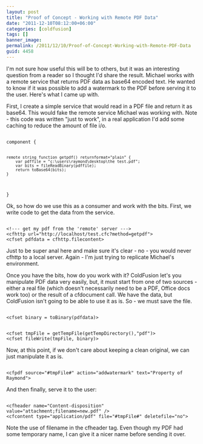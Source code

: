 ```yaml
---
layout: post
title: "Proof of Concept - Working with Remote PDF Data"
date: "2011-12-10T08:12:00+06:00"
categories: [coldfusion]
tags: []
banner_image: 
permalink: /2011/12/10/Proof-of-Concept-Working-with-Remote-PDF-Data
guid: 4458
---
```


I'm not sure how useful this will be to others, but it was an interesting question from a reader so I thought I'd share the result. Michael works with a remote service that returns PDF data as base64 encoded text. He wanted to know if it was possible to add a watermark to the PDF before serving it to the user. Here's what I came up with.
<!--more-->
<p>

First, I create a simple service that would read in a PDF file and return it as base64. This would fake the remote service Michael was working with. Note - this code was written "just to work", in a real application I'd add some caching to reduce the amount of file i/o.

<p>

<code>
component {

	remote string function getpdf() returnformat="plain" { 
		var pdffile = "c:\users\raymond\desktop\the test.pdf";
		var bits = fileReadBinary(pdffile);
		return toBase64(bits);
	}
	
		
}
</code>

<p>

Ok, so how do we use this as a consumer and work with the bits. First, we write code to get the data from the service.

<p>

<code>
&lt;!--- get my pdf from the 'remote' server ---&gt;
&lt;cfhttp url="http://localhost/test.cfc?method=getpdf"&gt;
&lt;cfset pdfdata = cfhttp.filecontent&gt;
</code>

<p>

Just to be super anal here and make sure it's clear - no - you would never cfhttp to a local server. Again - I'm just trying to replicate Michael's environment. 

<p>

Once you have the bits, how do you work with it? ColdFusion let's you manipulate PDF data very easily, but, it must start from one of two sources - either a real file (which doesn't necessarily need to be a PDF, Office docs work too) or the result of a cfdocument call. We have the data, but ColdFusion isn't going to be able to use it as is. So - we must save the file.

<p>

<code>
&lt;cfset binary = toBinary(pdfdata)&gt;

&lt;cfset tmpFile = getTempFile(getTempDirectory(),"pdf")&gt;
&lt;cfset fileWrite(tmpFile, binary)&gt;
</code>

<p>

Now, at this point, if we don't care about keeping a clean original, we can just manipulate it as is.

<p>

<code>
&lt;cfpdf source="#tmpFile#" action="addwatermark" text="Property of Raymond"&gt;
</code>

<p>

And then finally, serve it to the user:

<p>

<code>
&lt;cfheader name="Content-disposition"  value="attachment;filename=new.pdf" /&gt;
&lt;cfcontent type="application/pdf" file="#tmpFile#" deletefile="no"&gt;
</code>

<p>

Note the use of filename in the cfheader tag. Even though my PDF had some temporary name, I can give it  a nicer name before sending it over.